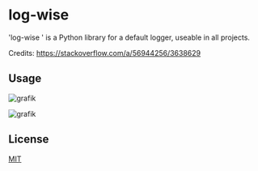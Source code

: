 # log-wise 

'log-wise ' is a Python library for a default logger, useable in all projects.

Credits: https://stackoverflow.com/a/56944256/3638629

## Usage

![grafik](https://github.com/klaus-moser/logging/assets/60796711/7865eaf7-3b16-439e-9e5d-e2b2a5f03696)

![grafik](https://github.com/klaus-moser/logging/assets/60796711/007114a9-f8f9-4886-8a2b-2a0fd38cde21)

## License

[MIT](https://choosealicense.com/licenses/mit/)
